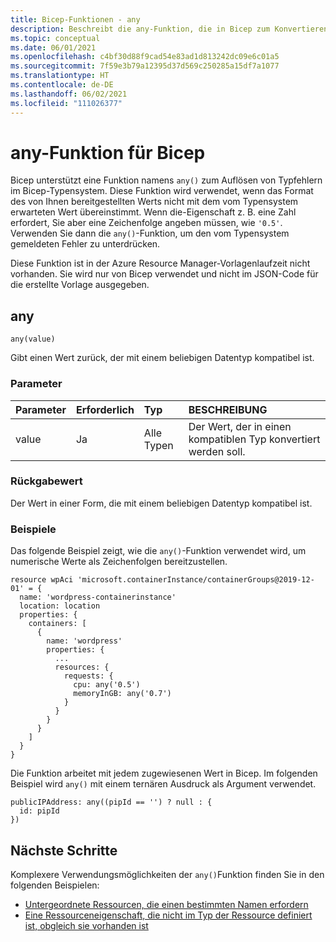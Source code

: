 ```yaml
---
title: Bicep-Funktionen - any
description: Beschreibt die any-Funktion, die in Bicep zum Konvertieren von Typen verfügbar ist.
ms.topic: conceptual
ms.date: 06/01/2021
ms.openlocfilehash: c4bf30d88f9cad54e83ad1d813242dc09e6c01a5
ms.sourcegitcommit: 7f59e3b79a12395d37d569c250285a15df7a1077
ms.translationtype: HT
ms.contentlocale: de-DE
ms.lasthandoff: 06/02/2021
ms.locfileid: "111026377"
---
```

# <a name="any-function-for-bicep"></a>any-Funktion für Bicep

Bicep unterstützt eine Funktion namens `any()` zum Auflösen von Typfehlern im Bicep-Typensystem. Diese Funktion wird verwendet, wenn das Format des von Ihnen bereitgestellten Werts nicht mit dem vom Typensystem erwarteten Wert übereinstimmt. Wenn die-Eigenschaft z. B. eine Zahl erfordert, Sie aber eine Zeichenfolge angeben müssen, wie `'0.5'`. Verwenden Sie dann die `any()`-Funktion, um den vom Typensystem gemeldeten Fehler zu unterdrücken.

Diese Funktion ist in der Azure Resource Manager-Vorlagenlaufzeit nicht vorhanden. Sie wird nur von Bicep verwendet und nicht im JSON-Code für die erstellte Vorlage ausgegeben.

## <a name="any"></a>any

`any(value)`

Gibt einen Wert zurück, der mit einem beliebigen Datentyp kompatibel ist.

### <a name="parameters"></a>Parameter

| Parameter | Erforderlich | Typ | BESCHREIBUNG |
|:--- |:--- |:--- |:--- |
| value | Ja | Alle Typen | Der Wert, der in einen kompatiblen Typ konvertiert werden soll. |

### <a name="return-value"></a>Rückgabewert

Der Wert in einer Form, die mit einem beliebigen Datentyp kompatibel ist.

### <a name="examples"></a>Beispiele

Das folgende Beispiel zeigt, wie die `any()`-Funktion verwendet wird, um numerische Werte als Zeichenfolgen bereitzustellen.

```bicep
resource wpAci 'microsoft.containerInstance/containerGroups@2019-12-01' = {
  name: 'wordpress-containerinstance'
  location: location
  properties: {
    containers: [
      {
        name: 'wordpress'
        properties: {
          ...
          resources: {
            requests: {
              cpu: any('0.5')
              memoryInGB: any('0.7')
            }
          }
        }
      }
    ]
  }
}
```

Die Funktion arbeitet mit jedem zugewiesenen Wert in Bicep. Im folgenden Beispiel wird `any()` mit einem ternären Ausdruck als Argument verwendet.

```bicep
publicIPAddress: any((pipId == '') ? null : {
  id: pipId
})
```

## <a name="next-steps"></a>Nächste Schritte

Komplexere Verwendungsmöglichkeiten der `any()`Funktion finden Sie in den folgenden Beispielen:

* [Untergeordnete Ressourcen, die einen bestimmten Namen erfordern](https://github.com/Azure/bicep/blob/main/docs/examples/201/api-management-create-all-resources/main.bicep#L246)
* [Eine Ressourceneigenschaft, die nicht im Typ der Ressource definiert ist, obgleich sie vorhanden ist](https://github.com/Azure/bicep/blob/main/docs/examples/201/log-analytics-with-solutions-and-diagnostics/main.bicep#L26)

